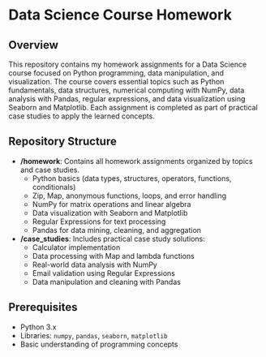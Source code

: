 # Data Science Course Homework

## Overview
This repository contains my homework assignments for a Data Science course focused on Python programming, data manipulation, and visualization. The course covers essential topics such as Python fundamentals, data structures, numerical computing with NumPy, data analysis with Pandas, regular expressions, and data visualization using Seaborn and Matplotlib. Each assignment is completed as part of practical case studies to apply the learned concepts.

## Repository Structure
- **/homework**: Contains all homework assignments organized by topics and case studies.
  - Python basics (data types, structures, operators, functions, conditionals)
  - Zip, Map, anonymous functions, loops, and error handling
  - NumPy for matrix operations and linear algebra
  - Data visualization with Seaborn and Matplotlib
  - Regular Expressions for text processing
  - Pandas for data mining, cleaning, and aggregation
- **/case_studies**: Includes practical case study solutions:
  - Calculator implementation
  - Data processing with Map and lambda functions
  - Real-world data analysis with NumPy
  - Email validation using Regular Expressions
  - Data manipulation and cleaning with Pandas

## Prerequisites
- Python 3.x
- Libraries: `numpy`, `pandas`, `seaborn`, `matplotlib`
- Basic understanding of programming concepts
